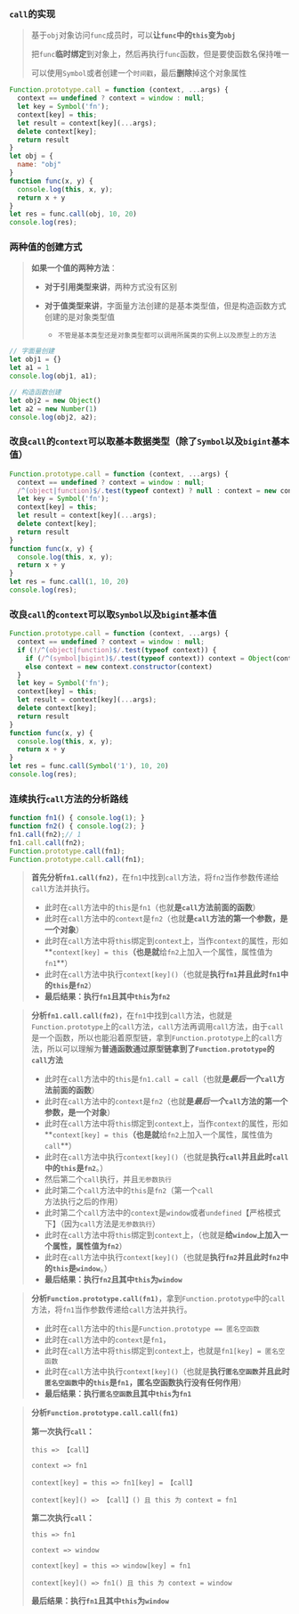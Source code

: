 ### `call`的实现

> 基于`obj`对象访问`func`成员时，可以**让`func`中的`this`变为`obj`**
>
> 把`func`**临时绑定**到对象上，然后再执行`func`函数，但是要使函数名保持唯一
>
> 可以使用`Symbol`或者创建一个`时间戳`，最后**删除**掉这个对象属性

```js
Function.prototype.call = function (context, ...args) {
  context == undefined ? context = window : null;
  let key = Symbol('fn');
  context[key] = this;
  let result = context[key](...args);
  delete context[key];
  return result
}
let obj = {
  name: "obj"
}
function func(x, y) {
  console.log(this, x, y);
  return x + y
}
let res = func.call(obj, 10, 20)
console.log(res);
```





### 两种值的创建方式

> **如果一个值的两种方法**：
>
> + **对于引用类型来讲**，两种方式没有区别
>
> + **对于值类型来讲**，字面量方法创建的是基本类型值，但是构造函数方式创建的是对象类型值
>   + `不管是基本类型还是对象类型都可以调用所属类的实例上以及原型上的方法`

```js
// 字面量创建
let obj1 = {}
let a1 = 1
console.log(obj1, a1);

// 构造函数创建
let obj2 = new Object()
let a2 = new Number(1)
console.log(obj2, a2);
```



### 改良`call`的`context`可以取基本数据类型（除了`Symbol`以及`bigint`基本值）

```js
Function.prototype.call = function (context, ...args) {
  context == undefined ? context = window : null;
  /^(object|function)$/.test(typeof context) ? null : context = new context.constructor(context)
  let key = Symbol('fn');
  context[key] = this;
  let result = context[key](...args);
  delete context[key];
  return result
}
function func(x, y) {
  console.log(this, x, y);
  return x + y
}
let res = func.call(1, 10, 20)
console.log(res);
```



### 改良`call`的`context`可以取`Symbol`以及`bigint`基本值

```js
Function.prototype.call = function (context, ...args) {
  context == undefined ? context = window : null;
  if (!/^(object|function)$/.test(typeof context)) {
    if (/^(symbol|bigint)$/.test(typeof context)) context = Object(context)
    else context = new context.constructor(context)
  }
  let key = Symbol('fn');
  context[key] = this;
  let result = context[key](...args);
  delete context[key];
  return result
}
function func(x, y) {
  console.log(this, x, y);
  return x + y
}
let res = func.call(Symbol('1'), 10, 20)
console.log(res);
```

### 连续执行`call`方法的分析路线

```js
function fn1() { console.log(1); }
function fn2() { console.log(2); }
fn1.call(fn2);// 1
fn1.call.call(fn2);
Function.prototype.call(fn1);
Function.prototype.call.call(fn1);
```

> **首先分析`fn1.call(fn2)`**，在`fn1`中找到`call`方法，将`fn2`当作参数传递给`call`方法并执行。
>
> - 此时在`call`方法中的`this`是`fn1`（也就**是`call`方法前面的函数**）
> - 此时在`call`方法中的`context`是`fn2`（也就**是`call`方法的第一个参数，是一个对象**）
> - 此时在`call`方法中将`this`绑定到`context`上，当作`context`的属性，形如**`context[key] = this`**（也是就**给`fn2`上加入一个属性，属性值为`fn1`**）
> - 此时在`call`方法中执行`context[key]()`（也就是**执行`fn1`并且此时`fn1`中的`this`是`fn2`**）
> - **最后结果：执行`fn1`且其中`this`为`fn2`**

> **分析`fn1.call.call(fn2)`**，在`fn1`中找到`call`方法，也就是`Function.prototype`上的`call`方法，`call`方法再调用`call`方法，由于`call`是一个函数，所以也能沿着原型链，拿到`Function.prototype`上的`call`方法，所以可以理解为**普通函数通过原型链拿到了`Function.prototype`的`call`方法**
>
> - 此时在`call`方法中的`this`是`fn1.call = call`（也就**是*最后一个*`call`方法前面的函数**）
> - 此时在`call`方法中的`context`是`fn2`（也就**是*最后一个*`call`方法的第一个参数，是一个对象**）
> - 此时在`call`方法中将`this`绑定到`context`上，当作`context`的属性，形如**`context[key] = this`**（也是就**给`fn2`上加入一个属性，属性值为`call`**）
> - 此时在`call`方法中执行`context[key]()`（也就是**执行`call`并且此时`call`中的`this`是`fn2`**。）
> - 然后第二个`call`执行，并且`无参数执行`
> - 此时第二个`call`方法中的`this`是`fn2`（第一个`call`方法执行之后的作用）
> - 此时第二个`call`方法中的`context`是`window`或者`undefined`【严格模式下】（因为`call`方法是`无参数执行`）
> - 此时在`call`方法中将`this`绑定到`context`上，（也就是**给`window`上加入一个属性，属性值为`fn2`**）
> - 此时在`call`方法中执行`context[key]()`（也就是**执行`fn2`并且此时`fn2`中的`this`是`window`**。）
> - **最后结果：执行`fn2`且其中`this`为`window`**

> **分析`Function.prototype.call(fn1)`**，拿到`Function.prototype`中的`call`方法，将`fn1`当作参数传递给`call`方法并执行。
>
> - 此时在`call`方法中的`this`是`Function.prototype == 匿名空函数`
> - 此时在`call`方法中的`context`是`fn1`，
> - 此时在`call`方法中将`this`绑定到`context`上，也就是`fn1[key] = 匿名空函数`
> - 此时在`call`方法中执行`context[key]()`（也就是**执行`匿名空函数`并且此时`匿名空函数`中的`this`是`fn1`，匿名空函数执行没有任何作用**）
> - **最后结果：执行`匿名空函数`且其中`this`为`fn1`**

> **分析`Function.prototype.call.call(fn1)`**
>
> **第一次执行`call`：**
>
> `this => 【call】`
>
> `context => fn1`
>
> `context[key] = this => fn1[key] = 【call】`
>
> `context[key]() => 【call】() 且 this 为 context = fn1`
>
> **第二次执行`call`：**
>
> `this => fn1`
>
> `context => window`
>
> `context[key] = this => window[key] = fn1`
>
> `context[key]() => fn1() 且 this 为 context = window`
>
> **最后结果：执行`fn1`且其中`this`为`window`**

